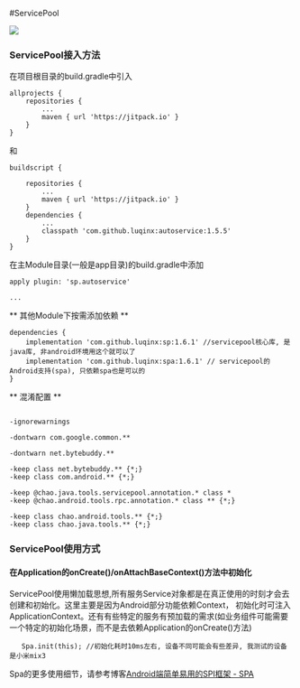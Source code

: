#ServicePool

[![](https://jitpack.io/v/luqinx/sp.svg)](https://jitpack.io/#luqinx/sp)

### ServicePool接入方法

在项目根目录的build.gradle中引入 

```
allprojects {
    repositories {
        ...
        maven { url 'https://jitpack.io' }
    }
}
```

和
 
```
buildscript {

    repositories {
        ...
        maven { url 'https://jitpack.io' }
    }
    dependencies {
        ...
        classpath 'com.github.luqinx:autoservice:1.5.5'
    }
}
```

在主Module目录(一般是app目录)的build.gradle中添加 

```
apply plugin: 'sp.autoservice'

...
```

** 其他Module下按需添加依赖 **
```
dependencies {
    implementation 'com.github.luqinx:sp:1.6.1' //servicepool核心库, 是java库, 非android环境用这个就可以了
    implementation 'com.github.luqinx:spa:1.6.1' // servicepool的Android支持(spa), 只依赖spa也是可以的
}
```

** 混淆配置 **

```

-ignorewarnings

-dontwarn com.google.common.**

-dontwarn net.bytebuddy.**

-keep class net.bytebuddy.** {*;}
-keep class com.android.** {*;}

-keep @chao.java.tools.servicepool.annotation.* class *
-keep @chao.android.tools.rpc.annotation.* class ** {*;}

-keep class chao.android.tools.** {*;}
-keep class chao.java.tools.** {*;}

```

### ServicePool使用方式

#### 在Application的onCreate()/onAttachBaseContext()方法中初始化 
ServicePool使用懒加载思想,所有服务Service对象都是在真正使用的时刻才会去创建和初始化。这里主要是因为Android部分功能依赖Context，
初始化时可注入ApplicationContext。还有有些特定的服务有预加载的需求(如业务组件可能需要一个特定的初始化场景，而不是去依赖Application的onCreate()方法)

```
   Spa.init(this); //初始化耗时10ms左右, 设备不同可能会有些差异, 我测试的设备是小米mix3
```

Spa的更多使用细节，请参考博客[Android端简单易用的SPI框架 - SPA](https://juejin.im/post/6872335132229894158)




 
